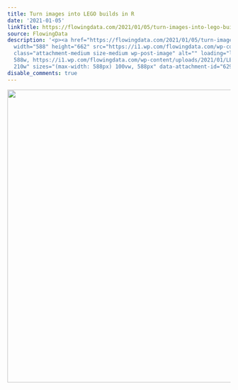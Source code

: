 ```yaml
---
title: Turn images into LEGO builds in R
date: '2021-01-05'
linkTitle: https://flowingdata.com/2021/01/05/turn-images-into-lego-builds-in-r/
source: FlowingData
description: '<p><a href="https://flowingdata.com/2021/01/05/turn-images-into-lego-builds-in-r/"><img
  width="588" height="662" src="https://i1.wp.com/flowingdata.com/wp-content/uploads/2021/01/LEGO-brickr-1.png?fit=588%2C662&amp;ssl=1"
  class="attachment-medium size-medium wp-post-image" alt="" loading="lazy" srcset="https://i1.wp.com/flowingdata.com/wp-content/uploads/2021/01/LEGO-brickr-1.png?w=588&amp;ssl=1
  588w, https://i1.wp.com/flowingdata.com/wp-content/uploads/2021/01/LEGO-brickr-1.png?resize=210%2C236&amp;ssl=1
  210w" sizes="(max-width: 588px) 100vw, 588px" data-attachment-id="62927" ...'
disable_comments: true
---
```

<p><a href="https://flowingdata.com/2021/01/05/turn-images-into-lego-builds-in-r/"><img width="588" height="662" src="https://i1.wp.com/flowingdata.com/wp-content/uploads/2021/01/LEGO-brickr-1.png?fit=588%2C662&amp;ssl=1" class="attachment-medium size-medium wp-post-image" alt="" loading="lazy" srcset="https://i1.wp.com/flowingdata.com/wp-content/uploads/2021/01/LEGO-brickr-1.png?w=588&amp;ssl=1 588w, https://i1.wp.com/flowingdata.com/wp-content/uploads/2021/01/LEGO-brickr-1.png?resize=210%2C236&amp;ssl=1 210w" sizes="(max-width: 588px) 100vw, 588px" data-attachment-id="62927" ...